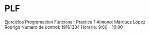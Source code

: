 # PLF
Ejercicios Programacion Funcional: Practica 1
  Almuno: Márquez López Rodrigo
  Numero de control: 19161334
  Horario: 9:00 - 10:00
